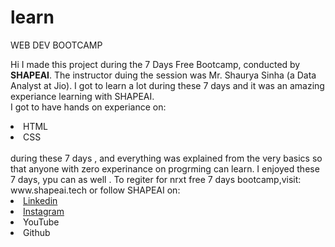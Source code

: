 # learn
WEB DEV BOOTCAMP<br>

Hi I made this project during the 7 Days Free Bootcamp, conducted by <b>SHAPEAI</b>.
The instructor duing the session was Mr. Shaurya Sinha (a Data Analyst at Jio). I got to learn a lot during these 7 days and it was an amazing experiance learning with SHAPEAI.
<br> I got to have hands on experiance on:
<img src="https://codecondo.com/wp-content/uploads/2016/10/Available-tools.png" alt="">
<li>HTML</li>
<LI>CSS</LI>
<br>during these 7 days , and everything was explained from the very basics so that
anyone with zero  experinance on progrming can learn.
I enjoyed these 7 days, ypu can as well . To regiter for nrxt free 7 days bootcamp,visit:
www.shapeai.tech
or follow SHAPEAI on:
<li><a href="https://in.linkedin.com/company/shapeai">Linkedin</a></li> 
<li><a href="https://www.instagram.com/shape.ai/">Instagram</a></li>
<li><a href="https://www.youtube.com/channel/UCTUvDLTW9meuDXWcbmISPdA"></a>YouTube</li>
<li><a href="https//github.com/shapeai"></a>Github</li>

